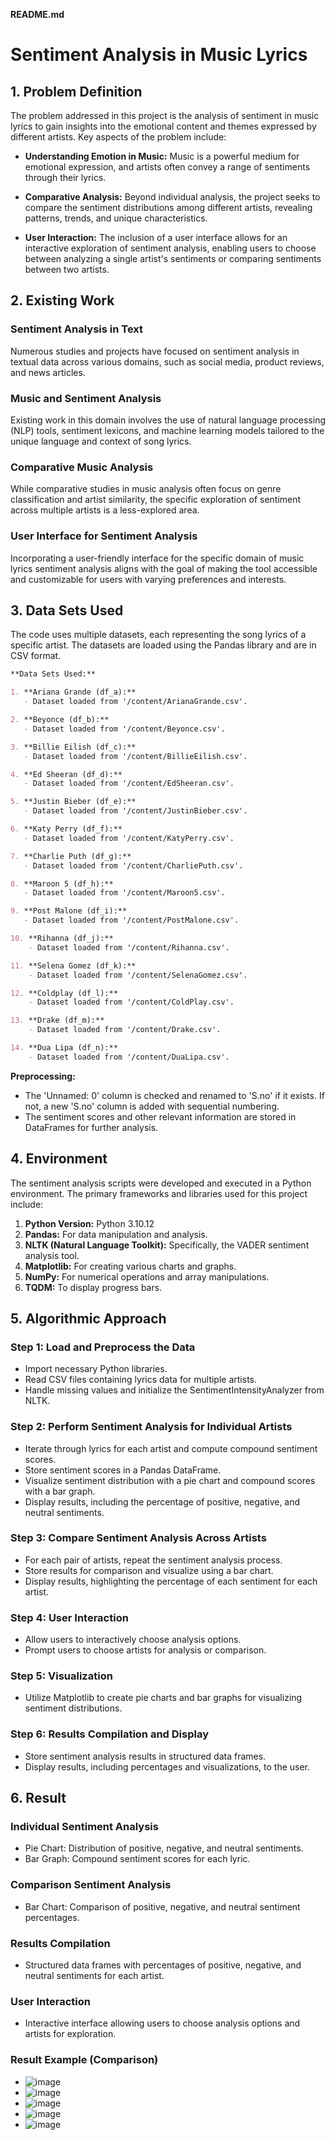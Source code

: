 **README.md**

# Sentiment Analysis in Music Lyrics

## 1. Problem Definition

The problem addressed in this project is the analysis of sentiment in music lyrics to gain insights into the emotional content and themes expressed by different artists. Key aspects of the problem include:

- **Understanding Emotion in Music:**
  Music is a powerful medium for emotional expression, and artists often convey a range of sentiments through their lyrics.

- **Comparative Analysis:**
  Beyond individual analysis, the project seeks to compare the sentiment distributions among different artists, revealing patterns, trends, and unique characteristics.

- **User Interaction:**
  The inclusion of a user interface allows for an interactive exploration of sentiment analysis, enabling users to choose between analyzing a single artist's sentiments or comparing sentiments between two artists.

## 2. Existing Work

### Sentiment Analysis in Text

Numerous studies and projects have focused on sentiment analysis in textual data across various domains, such as social media, product reviews, and news articles.

### Music and Sentiment Analysis

Existing work in this domain involves the use of natural language processing (NLP) tools, sentiment lexicons, and machine learning models tailored to the unique language and context of song lyrics.

### Comparative Music Analysis

While comparative studies in music analysis often focus on genre classification and artist similarity, the specific exploration of sentiment across multiple artists is a less-explored area.

### User Interface for Sentiment Analysis

Incorporating a user-friendly interface for the specific domain of music lyrics sentiment analysis aligns with the goal of making the tool accessible and customizable for users with varying preferences and interests.

## 3. Data Sets Used

The code uses multiple datasets, each representing the song lyrics of a specific artist. The datasets are loaded using the Pandas library and are in CSV format.

```markdown
**Data Sets Used:**

1. **Ariana Grande (df_a):**
   - Dataset loaded from '/content/ArianaGrande.csv'.

2. **Beyonce (df_b):**
   - Dataset loaded from '/content/Beyonce.csv'.

3. **Billie Eilish (df_c):**
   - Dataset loaded from '/content/BillieEilish.csv'.

4. **Ed Sheeran (df_d):**
   - Dataset loaded from '/content/EdSheeran.csv'.

5. **Justin Bieber (df_e):**
   - Dataset loaded from '/content/JustinBieber.csv'.

6. **Katy Perry (df_f):**
   - Dataset loaded from '/content/KatyPerry.csv'.

7. **Charlie Puth (df_g):**
   - Dataset loaded from '/content/CharliePuth.csv'.

8. **Maroon 5 (df_h):**
   - Dataset loaded from '/content/Maroon5.csv'.

9. **Post Malone (df_i):**
   - Dataset loaded from '/content/PostMalone.csv'.

10. **Rihanna (df_j):**
    - Dataset loaded from '/content/Rihanna.csv'.

11. **Selena Gomez (df_k):**
    - Dataset loaded from '/content/SelenaGomez.csv'.

12. **Coldplay (df_l):**
    - Dataset loaded from '/content/ColdPlay.csv'.

13. **Drake (df_m):**
    - Dataset loaded from '/content/Drake.csv'.

14. **Dua Lipa (df_n):**
    - Dataset loaded from '/content/DuaLipa.csv'.
```

**Preprocessing:**
- The 'Unnamed: 0' column is checked and renamed to 'S.no' if it exists. If not, a new 'S.no' column is added with sequential numbering.
- The sentiment scores and other relevant information are stored in DataFrames for further analysis.

## 4. Environment

The sentiment analysis scripts were developed and executed in a Python environment. The primary frameworks and libraries used for this project include:

1. **Python Version:** Python 3.10.12
2. **Pandas:** For data manipulation and analysis.
3. **NLTK (Natural Language Toolkit):** Specifically, the VADER sentiment analysis tool.
4. **Matplotlib:** For creating various charts and graphs.
5. **NumPy:** For numerical operations and array manipulations.
6. **TQDM:** To display progress bars.

## 5. Algorithmic Approach

### Step 1: Load and Preprocess the Data

- Import necessary Python libraries.
- Read CSV files containing lyrics data for multiple artists.
- Handle missing values and initialize the SentimentIntensityAnalyzer from NLTK.

### Step 2: Perform Sentiment Analysis for Individual Artists

- Iterate through lyrics for each artist and compute compound sentiment scores.
- Store sentiment scores in a Pandas DataFrame.
- Visualize sentiment distribution with a pie chart and compound scores with a bar graph.
- Display results, including the percentage of positive, negative, and neutral sentiments.

### Step 3: Compare Sentiment Analysis Across Artists

- For each pair of artists, repeat the sentiment analysis process.
- Store results for comparison and visualize using a bar chart.
- Display results, highlighting the percentage of each sentiment for each artist.

### Step 4: User Interaction

- Allow users to interactively choose analysis options.
- Prompt users to choose artists for analysis or comparison.

### Step 5: Visualization

- Utilize Matplotlib to create pie charts and bar graphs for visualizing sentiment distributions.

### Step 6: Results Compilation and Display

- Store sentiment analysis results in structured data frames.
- Display results, including percentages and visualizations, to the user.

## 6. Result

### Individual Sentiment Analysis

- Pie Chart: Distribution of positive, negative, and neutral sentiments.
- Bar Graph: Compound sentiment scores for each lyric.

### Comparison Sentiment Analysis

- Bar Chart: Comparison of positive, negative, and neutral sentiment percentages.

### Results Compilation

- Structured data frames with percentages of positive, negative, and neutral sentiments for each artist.

### User Interaction

- Interactive interface allowing users to choose analysis options and artists for exploration.

### Result Example (Comparison)

- ![image](https://github.com/Akanksharao24/Sentiment-Analysis-on-Music-NLP/assets/108931784/353f4a2d-5e0a-49c9-9ace-336e97401300)
- ![image](https://github.com/Akanksharao24/Sentiment-Analysis-on-Music-NLP/assets/108931784/0ec62945-16bd-4493-b1be-72ca0f182cfe)
- ![image](https://github.com/Akanksharao24/Sentiment-Analysis-on-Music-NLP/assets/108931784/928ca05d-8aba-479c-92d0-8c1dda34a00d)
- ![image](https://github.com/Akanksharao24/Sentiment-Analysis-on-Music-NLP/assets/108931784/ed706fb8-1c36-404c-95b0-93463500703b)
- ![image](https://github.com/Akanksharao24/Sentiment-Analysis-on-Music-NLP/assets/108931784/7e052d8c-b1e8-46a2-b0d3-181f379fdb43)






